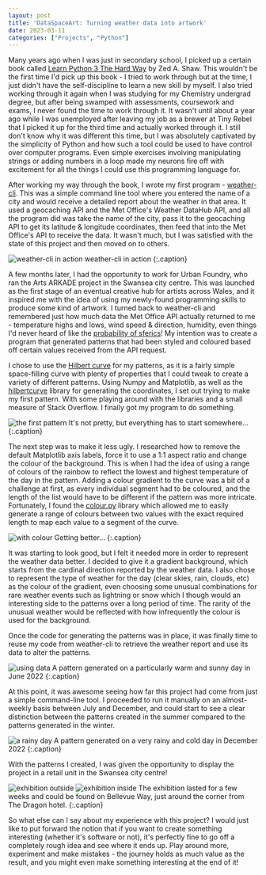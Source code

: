 ```yaml
---
layout: post
title: 'DataSpaceArt: Turning weather data into artwork'
date: 2023-03-11
categories: ["Projects", "Python"]
---
```

Many years ago when I was just in secondary school, I picked up a certain book called [Learn Python 3 The Hard Way](https://www.amazon.co.uk/Learn-Python-Hard-Way-Introduction/dp/0321884914) by Zed A. Shaw. This wouldn't be the first time I'd pick up this book - I tried to work through but at the time, I just didn't have the self-discipline to learn a new skill by myself. I also tried working through it again when I was studying for my Chemistry undergrad degree, but after being swamped with assessments, coursework and exams, I never found the time to work through it. It wasn't until about a year ago while I was unemployed after leaving my job as a brewer at Tiny Rebel that I picked it up for the third time and actually worked through it. I still don't know why it was different this time, but I was absolutely captivated by the simplicity of Python and how such a tool could be used to have control over computer programs. Even simple exercises involving manipulating strings or adding numbers in a loop made my neurons fire off with excitement for all the things I could use this programming language for.  

After working my way through the book, I wrote my first program - [weather-cli](https://github.com/corndogit/weather-cli). This was a simple command line tool where you entered the name of a city and would receive a detailed report about the weather in that area. It used a geocaching API and the Met Office's Weather DataHub API, and all the program did was take the name of the city, pass it to the geocaching API to get its latitude & longitude coordinates, then feed that into the Met Office's API to receive the data. It wasn't much, but I was satisfied with the state of this project and then moved on to others.  

![weather-cli in action](/assets/img/2023-03-11-dataspaceart/weather-cli.gif)
weather-cli in action
{:.caption}

A few months later, I had the opportunity to work for Urban Foundry, who ran the Arts ARKADE project in the Swansea city centre. This was launched as the first stage of an eventual creative hub for artists across Wales, and it inspired me with the idea of using my newly-found programming skills to produce some kind of artwork. I turned back to weather-cli and remembered just how much data the Met Office API actually returned to me - temperature highs and lows, wind speed & direction, humidity, even things I'd never heard of like the [probability of sferics](https://en.wikipedia.org/wiki/Radio_atmospheric_signal)! My intention was to create a program that generated patterns that had been styled and coloured based off certain values received from the API request.  

I chose to use the [Hilbert curve](https://en.wikipedia.org/wiki/Hilbert_curve) for my patterns, as it is a fairly simple space-filling curve with plenty of properties that I could tweak to create a variety of different patterns. Using Numpy and Matplotlib, as well as the [hilbertcurve](https://github.com/galtay/hilbertcurve) library for generating the coordinates, I set out trying to make my first pattern. With some playing around with the libraries and a small measure of Stack Overflow. I finally got my program to do something.  

![the first pattern](/assets/img/2023-03-11-dataspaceart/first_curve.png)
It's not pretty, but everything has to start somewhere...
{:.caption}

The next step was to make it less ugly. I researched how to remove the default Matplotlib axis labels, force it to use a 1:1 aspect ratio and change the colour of the background. This is when I had the idea of using a range of colours of the rainbow to reflect the lowest and highest temperature of the day in the pattern. Adding a colour gradient to the curve was a bit of a challenge at first, as every individual segment had to be coloured, and the length of the list would have to be different if the pattern was more intricate. Fortunately, I found the [colour.py](https://github.com/vaab/colour) library which allowed me to easily generate a range of colours between two values with the exact required length to map each value to a segment of the curve.  

![with colour](/assets/img/2023-03-11-dataspaceart/curve_with_colour.png)
Getting better...
{:.caption}

It was starting to look good, but I felt it needed more in order to represent the weather data better. I decided to give it a gradient background, which starts from the cardinal direction reported by the weather data. I also chose to represent the type of weather for the day (clear skies, rain, clouds, etc) as the colour of the gradient, even choosing some unusual combinations for rare weather events such as lightning or snow which I though would an interesting side to the patterns over a long period of time. The rarity of the unusual weather would be reflected with how infrequently the colour is used for the background.  

Once the code for generating the patterns was in place, it was finally time to reuse my code from weather-cli to retrieve the weather report and use its data to alter the patterns.  

![using data](/assets/img/2023-03-11-dataspaceart/pattern_using_data.png)
A pattern generated on a particularly warm and sunny day in June 2022
{:.caption}  

At this point, it was awesome seeing how far this project had come from just a simple command-line tool. I proceeded to run it manually on an almost-weekly basis between July and December, and could start to see a clear distinction between the patterns created in the summer compared to the patterns generated in the winter.  

![a rainy day](/assets/img/2023-03-11-dataspaceart/heavy_rain_pattern.png)
A pattern generated on a very rainy and cold day in December 2022
{:.caption}  

With the patterns I created, I was given the opportunity to display the project in a retail unit in the Swansea city centre!  

![exhibition outside](/assets/img/2023-03-11-dataspaceart/exhib.jpg)
![exhibition inside](/assets/img/2023-03-11-dataspaceart/exhib2.jpg)
The exhibition lasted for a few weeks and could be found on Bellevue Way, just around the corner from The Dragon hotel.
{:.caption}  

So what else can I say about my experience with this project? I would just like to put forward the notion that if you want to create something interesting (whether it's software or not), it's perfectly fine to go off a completely rough idea and see where it ends up. Play around more, experiment and make mistakes - the journey holds as much value as the result, and you might even make something interesting at the end of it!
